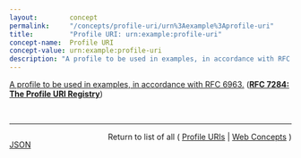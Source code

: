 ```yaml
---
layout:        concept
permalink:     "/concepts/profile-uri/urn%3Aexample%3Aprofile-uri"
title:         "Profile URI: urn:example:profile-uri"
concept-name:  Profile URI
concept-value: urn:example:profile-uri
description: "A profile to be used in examples, in accordance with RFC 6963."
---
```


[A profile to be used in examples, in accordance with RFC 6963.](http://tools.ietf.org/html/rfc7284#section-3 "Read documentation for Profile URI &#34;urn:example:profile-uri&#34;") (**[RFC 7284: The Profile URI Registry](/specs/IETF/RFC/7284 "This document defines a registry for profile URIs to be used in specifications standardizing profiles.")**)

<br/>
<hr/>

<p style="float : left"><a href="./urn:example:profile-uri.json" title="JSON representing this particular Web Concept value">JSON</a></p>
<p style="text-align: right">Return to list of all ( <a href="../profile-uri/">Profile URIs</a> | <a href="../">Web Concepts</a> )</p>
